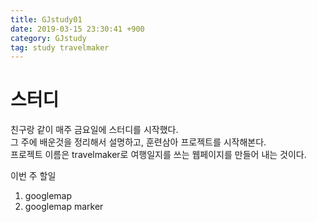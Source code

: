 ```yaml
---
title: GJstudy01
date: 2019-03-15 23:30:41 +900
category: GJstudy
tag: study travelmaker
---
```

# 스터디

친구랑 같이 매주 금요일에 스터디를 시작했다.  
그 주에 배운것을 정리해서 설명하고, 훈련삼아 프로젝트를 시작해본다.  
프로젝트 이름은 travelmaker로 여행일지를 쓰는 웹페이지를 만들어 내는 것이다.

이번 주 할일
1. googlemap
2. googlemap marker
